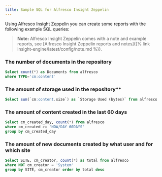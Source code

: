 ```yaml
---
title: Sample SQL for Alfresco Insight Zeppelin
---
```

Using Alfresco Insight Zeppelin you can create some reports with the following example SQL queries:

> **Note:** Alfresco Insight Zeppelin comes with a note and example reports, see [Alfresco Insight Zeppelin reports and notes]({% link insight-engine/latest/config/note.md %}).

### The number of documents in the repository

```sql
Select count(*) as Documents from alfresco
where TYPE='cm:content'
```

### The amount of storage used in the repository**

```sql
Select sum(`cm:content.size`) as `Storage Used (bytes)` from alfresco
```

### The amount of content created in the last 60 days

```sql
Select cm_created_day, count(*) from alfresco 
where cm_created >= 'NOW/DAY-60DAYS' 
group by cm_created_day
```

### The amount of new documents created by what user and for which site

```sql
Select SITE, cm_creator, count(*) as total from alfresco 
where NOT cm_creator = 'System' 
group by SITE, cm_creator order by total desc
```

